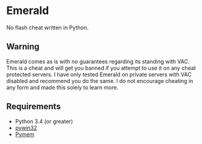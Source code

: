 # Emerald
No flash cheat written in Python.

## Warning
Emerald comes as is with no guarantees regarding its standing with VAC. This is a cheat and will get you banned if you attempt to use it on any cheat protected servers. I have only tested Emerald on private servers with VAC disabled and recommend you do the same. I do not encourage cheating in any form and made this solely to learn more.

## Requirements
* Python 3.4 (or greater)
* [pywin32](https://github.com/mhammond/pywin32)
* [Pymem](https://github.com/srounet/Pymem)
